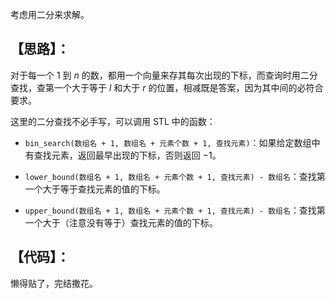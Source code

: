 考虑用二分来求解。

## 【思路】：

对于每一个 $1$ 到 $n$ 的数，都用一个向量来存其每次出现的下标，而查询时用二分查找，查第一个大于等于 $l$ 和大于 $r$ 的位置，相减既是答案，因为其中间的必符合要求。

这里的二分查找不必手写，可以调用 STL 中的函数：

- `bin_search(数组名 + 1, 数组名 + 元素个数 + 1, 查找元素)`：如果给定数组中有查找元素，返回最早出现的下标，否则返回 $-1$。

- `lower_bound(数组名 + 1, 数组名 + 元素个数 + 1, 查找元素) - 数组名`：查找第一个大于等于查找元素的值的下标。

- `upper_bound(数组名 + 1, 数组名 + 元素个数 + 1, 查找元素) - 数组名`：查找第一个大于（注意没有等于）查找元素的值的下标。

## 【代码】：

懒得贴了，完结撒花。